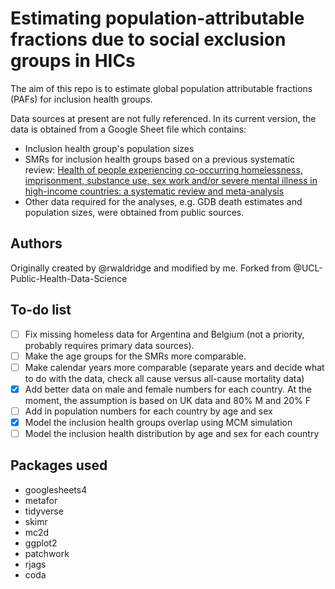 # Estimating population-attributable fractions due to social exclusion groups in HICs
The aim of this repo is to estimate global population attributable fractions (PAFs) for inclusion health groups.
 
Data sources at present are not fully referenced. In its current version, the data is obtained from a Google Sheet file which contains:
- Inclusion health group's population sizes
- SMRs for inclusion health groups based on a previous systematic review: [Health of people experiencing co-occurring homelessness, imprisonment, substance use, sex work and/or severe mental illness in high-income countries: a systematic review and meta-analysis](https://doi.org/10.1016/S0140-6736(17)31869-X)
- Other data required for the analyses, e.g. GDB death estimates and population sizes, were obtained from public sources.

## Authors
Originally created by @rwaldridge and modified by me.
Forked from @UCL-Public-Health-Data-Science

## To-do list
- [ ] Fix missing homeless data for Argentina and Belgium (not a priority, probably requires primary data sources).
- [ ] Make the age groups for the SMRs more comparable.
- [ ] Make calendar years more comparable (separate years and decide what to do with the data, check all cause versus all-cause mortality data)
- [x] Add better data on male and female numbers for each country. At the moment, the assumption is based on UK data and 80% M and 20% F
- [ ] Add in population numbers for each country by age and sex
- [x] Model the inclusion health groups overlap using MCM simulation
- [ ] Model the inclusion health distribution by age and sex for each country

## Packages used
- googlesheets4
- metafor
- tidyverse
- skimr
- mc2d
- ggplot2
- patchwork
- rjags
- coda
